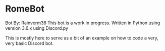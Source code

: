 # RomeBot
Bot By: Rainverm38
This bot is a work in progress.
Written in Python using version 3.6.x using Discord.py

This is mostly here to serve as a bit of an example on how to code a very, very basic Discord bot.